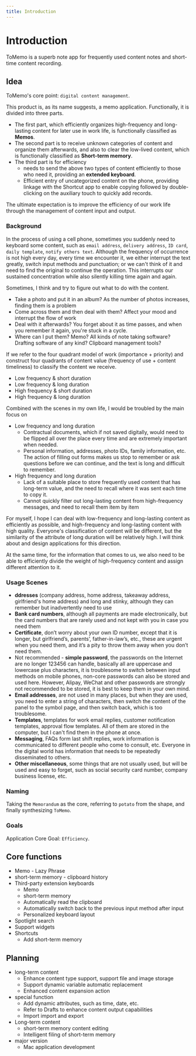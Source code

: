 ```yaml
---
title: Introduction
---
```

# Introduction

ToMemo is a superb note app for frequently used content notes and short-time content recording.

## Idea

ToMemo's core point: `digital content management`.

This product is, as its name suggests, a memo application. Functionally, it is divided into three parts.
- The first part, which efficiently organizes high-frequency and long-lasting content for later use in work life, is functionally classified as **Memos**.
- The second part is to receive unknown categories of content and organize them afterwards, and also to clear the low-lived content, which is functionally classified as **Short-term memory**.
- The third part is for efficiency
    - needs to send the above two types of content efficiently to those who need it, providing an **extended keyboard**.
    - Efficient entry of uncategorized content on the phone, providing linkage with the Shortcut app to enable copying followed by double-clicking on the auxiliary touch to quickly add records.

The ultimate expectation is to improve the efficiency of our work life through the management of content input and output.

### Background

In the process of using a cell phone, sometimes you suddenly need to keyboard some content, such as `email address`, `delivery address`, `ID card`, `daily template`, `notify others text`. Although the frequency of occurrence is not high every day, every time we encounter it, we either interrupt the text greatly, switch input methods and punctuation; or we can't think of it and need to find the original to continue the operation. This interrupts our sustained concentration while also silently killing time again and again.

Sometimes, I think and try to figure out what to do with the content.

- Take a photo and put it in an album? As the number of photos increases, finding them is a problem
- Come across them and then deal with them? Affect your mood and interrupt the flow of work
- Deal with it afterwards? You forget about it as time passes, and when you remember it again, you're stuck in a cycle.
- Where can I put them? Memo? All kinds of note taking software? Drafting software of any kind? Clipboard management tools?

If we refer to the four quadrant model of work (importance + priority) and construct four quadrants of content value (frequency of use + content timeliness) to classify the content we receive.
- Low frequency & short duration 
- Low frequency & long duration
- High frequency & short duration 
- High frequency & long duration 

Combined with the scenes in my own life, I would be troubled by the main focus on
- Low frequency and long duration
    - Contractual documents, which if not saved digitally, would need to be flipped all over the place every time and are extremely important when needed.
    - Personal information, addresses, photo IDs, family information, etc. The action of filling out forms makes us stop to remember or ask questions before we can continue, and the text is long and difficult to remember.
- High frequency and long duration 
    - Lack of a suitable place to store frequently used content that has long-term value, and the need to recall where it was sent each time to copy it.
    - Cannot quickly filter out long-lasting content from high-frequency messages, and need to recall them item by item

For myself, I hope I can deal with low-frequency and long-lasting content as efficiently as possible, and high-frequency and long-lasting content with high quality. Everyone's classification of content will be different, but the similarity of the attribute of long duration will be relatively high. I will think about and design applications for this direction.

At the same time, for the information that comes to us, we also need to be able to efficiently divide the weight of high-frequency content and assign different attention to it.

### Usage Scenes
- **ddresses** (company address, home address, takeaway address, girlfriend's home address) and long and stinky, although they can remember but inadvertently need to use
- **Bank card numbers**, although all payments are made electronically, but the card numbers that are rarely used and not kept with you in case you need them
- **Certificate**, don’t worry about your own ID number, except that it is longer, but girlfriend’s, parents’, father-in-law’s, etc., these are urgent when you need them, and it’s a pity to throw them away when you don’t need them.
- Not recommended - **simple password**, the passwords on the Internet are no longer 123456 can handle, basically all are uppercase and lowercase plus characters, it is troublesome to switch between input methods on mobile phones, non-core passwords can also be stored and used here. However, Alipay, WeChat and other passwords are strongly not recommended to be stored, it is best to keep them in your own mind.
- **Email addresses**, are not used in many places, but when they are used, you need to enter a string of characters, then switch the content of the panel to the symbol page, and then switch back, which is too troublesome.
- **Templates**, templates for work email replies, customer notification templates, approval flow templates. All of them are stored in the computer, but I can't find them in the phone at once.
- **Messaging**, FAQs form last shift replies, work information is communicated to different people who come to consult, etc. Everyone in the digital world has information that needs to be repeatedly disseminated to others.
- **Other miscellaneous**, some things that are not usually used, but will be used and easy to forget, such as social security card number, company business license, etc.

### Naming
Taking the `Memorandum` as the core, referring to `potato` from the shape, and finally synthesizing `ToMemo`.

### Goals

Application Core Goal: `Efficiency`.

## Core functions
- Memo - Lazy Phrase
- short-term memory - clipboard history
- Third-party extension keyboards
    - Memo
    - short-term memory
    - Automatically read the clipboard
    - Automatically switch back to the previous input method after input
    - Personalized keyboard layout
- Spotlight search
- Support widgets
- Shortcuts
    - Add short-term memory


## Planning
- long-term content
     - Enhance content type support, support file and image storage
     - Support dynamic variable automatic replacement
     - Enhanced content expansion action
- special function
     - Add dynamic attributes, such as time, date, etc.
     - Refer to Drafts to enhance content output capabilities
     - Import import and export
- Long-term content
     - short-term memory content editing
     - Intelligent filing of short-term memory
- major version
     - Mac application development